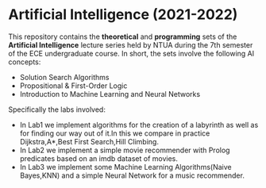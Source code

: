 # Artificial Intelligence (2021-2022)

This repository contains the **theoretical** and **programming** sets of the **Artificial Intelligence** lecture series held by NTUA during the 7th semester
of the ECE undergraduate course. In short, the sets involve the following AI concepts:

- Solution Search Algorithms
- Propositional & First-Order Logic
- Introduction to Machine Learning and Neural Networks

Specifically the labs involved:

- In Lab1 we implement algorithms for the creation of a labyrinth as well as for finding our way out of it.In this we compare in practice Dijkstra,A*,Best First Search,Hill Climbing.
- In Lab2 we implement a simple movie recommender with Prolog predicates based on an imdb dataset of movies.
- In Lab3 we implement some Machine Learning Algorithms(Naive Bayes,KNN) and a simple Neural Network for a  music recommender. 
